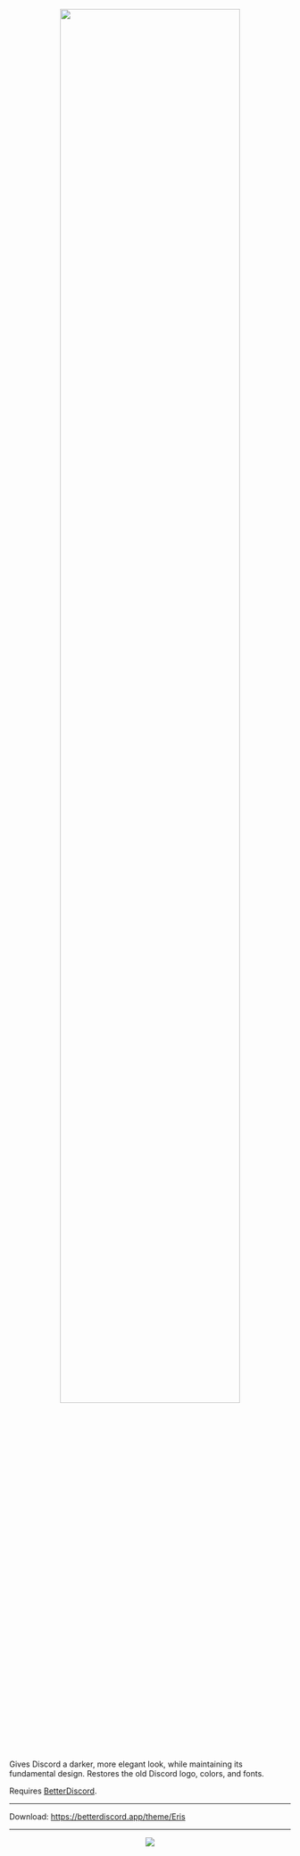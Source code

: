 <p align="center"><a align="center" href="https://betterdiscord.app/theme/Eris"><img align="center" src="https://raw.githubusercontent.com/RockESV/Eris/main/assets/logo/eris-logo-readme.svg" width=80% height=80%></a></p>

Gives Discord a darker, more elegant look, while maintaining its fundamental design. Restores the old Discord logo, colors, and fonts.

Requires [BetterDiscord](https://betterdiscord.app/).

- - -
Download: https://betterdiscord.app/theme/Eris

- - -
<p align="center"><img src="https://i.imgur.com/aN6XufW.png"></p>
